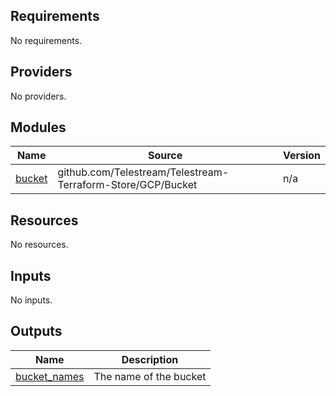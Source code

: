 ## Requirements

No requirements.

## Providers

No providers.

## Modules

| Name | Source | Version |
|------|--------|---------|
| <a name="module_bucket"></a> [bucket](#module\_bucket) | github.com/Telestream/Telestream-Terraform-Store/GCP/Bucket | n/a |

## Resources

No resources.

## Inputs

No inputs.

## Outputs

| Name | Description |
|------|-------------|
| <a name="output_bucket_names"></a> [bucket\_names](#output\_bucket\_names) | The name of the bucket |
